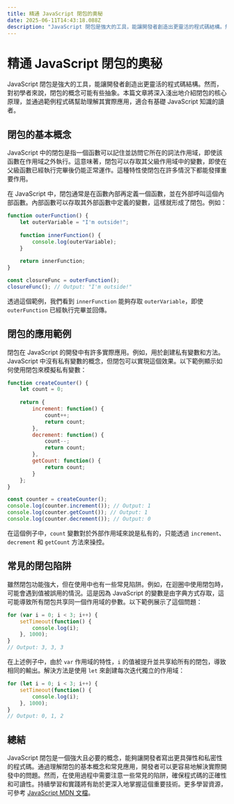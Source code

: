 ```yaml
---
title: 精通 JavaScript 閉包的奧秘
date: 2025-06-11T14:43:18.088Z
description: "JavaScript 閉包是強大的工具，能讓開發者創造出更靈活的程式碼結構。然而，對初學者來說，閉包的概念可能有些抽象。本篇文章將深入淺出地介紹閉包的核心原理，並通過範例程式碼幫助理解其實際應用，適合有基礎 JavaScript 知識的讀者。"
---
```


# 精通 JavaScript 閉包的奧秘

JavaScript 閉包是強大的工具，能讓開發者創造出更靈活的程式碼結構。然而，對初學者來說，閉包的概念可能有些抽象。本篇文章將深入淺出地介紹閉包的核心原理，並通過範例程式碼幫助理解其實際應用，適合有基礎 JavaScript 知識的讀者。

## 閉包的基本概念

JavaScript 中的閉包是指一個函數可以記住並訪問它所在的詞法作用域，即使該函數在作用域之外執行。這意味著，閉包可以存取其父級作用域中的變數，即使在父級函數已經執行完畢後仍能正常運作。這種特性使閉包在許多情況下都能發揮重要作用。

在 JavaScript 中，閉包通常是在函數內部再定義一個函數，並在外部呼叫這個內部函數。內部函數可以存取其外部函數中定義的變數，這樣就形成了閉包。例如：

```javascript
function outerFunction() {
    let outerVariable = "I'm outside!";
    
    function innerFunction() {
        console.log(outerVariable);
    }
    
    return innerFunction;
}

const closureFunc = outerFunction();
closureFunc(); // Output: "I'm outside!"
```

透過這個範例，我們看到 `innerFunction` 能夠存取 `outerVariable`，即使 `outerFunction` 已經執行完畢並回傳。

## 閉包的應用範例

閉包在 JavaScript 的開發中有許多實際應用。例如，用於創建私有變數和方法。JavaScript 中沒有私有變數的概念，但閉包可以實現這個效果。以下範例顯示如何使用閉包來模擬私有變數：

```javascript
function createCounter() {
    let count = 0;
    
    return {
        increment: function() {
            count++;
            return count;
        },
        decrement: function() {
            count--;
            return count;
        },
        getCount: function() {
            return count;
        }
    };
}

const counter = createCounter();
console.log(counter.increment()); // Output: 1
console.log(counter.getCount()); // Output: 1
console.log(counter.decrement()); // Output: 0
```

在這個例子中，`count` 變數對於外部作用域來說是私有的，只能透過 `increment`、`decrement` 和 `getCount` 方法來操控。

## 常見的閉包陷阱

雖然閉包功能強大，但在使用中也有一些常見陷阱。例如，在迴圈中使用閉包時，可能會遇到值被誤用的情況。這是因為 JavaScript 的變數是由字典方式存取，這可能導致所有閉包共享同一個作用域的參數。以下範例展示了這個問題：

```javascript
for (var i = 0; i < 3; i++) {
    setTimeout(function() {
        console.log(i);
    }, 1000);
}
// Output: 3, 3, 3
```

在上述例子中，由於 `var` 作用域的特性，`i` 的值被提升並共享給所有的閉包，導致相同的輸出。解決方法是使用 `let` 來創建每次迭代獨立的作用域：

```javascript
for (let i = 0; i < 3; i++) {
    setTimeout(function() {
        console.log(i);
    }, 1000);
}
// Output: 0, 1, 2
```

## 總結

JavaScript 閉包是一個強大且必要的概念，能夠讓開發者寫出更具彈性和私密性的程式碼。通過理解閉包的基本概念和常見應用，開發者可以更容易地解決實際開發中的問題。然而，在使用過程中需要注意一些常見的陷阱，確保程式碼的正確性和可讀性。持續學習和實踐將有助於更深入地掌握這個重要技術。更多學習資源，可參考 [JavaScript MDN 文檔](https://developer.mozilla.org/zh-TW/docs/Web/JavaScript/Closures)。